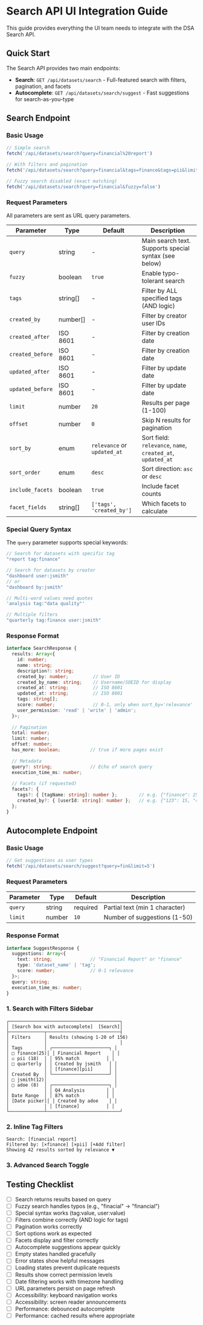 # Search API UI Integration Guide

This guide provides everything the UI team needs to integrate with the DSA Search API.

## Quick Start

The Search API provides two main endpoints:
- **Search**: `GET /api/datasets/search` - Full-featured search with filters, pagination, and facets
- **Autocomplete**: `GET /api/datasets/search/suggest` - Fast suggestions for search-as-you-type

## Search Endpoint

### Basic Usage

```javascript
// Simple search
fetch('/api/datasets/search?query=financial%20report')

// With filters and pagination
fetch('/api/datasets/search?query=financial&tags=finance&tags=pii&limit=20&offset=0')

// Fuzzy search disabled (exact matching)
fetch('/api/datasets/search?query=financial&fuzzy=false')
```

### Request Parameters

All parameters are sent as URL query parameters.

| Parameter | Type | Default | Description |
|-----------|------|---------|-------------|
| `query` | string | - | Main search text. Supports special syntax (see below) |
| `fuzzy` | boolean | `true` | Enable typo-tolerant search |
| `tags` | string[] | - | Filter by ALL specified tags (AND logic) |
| `created_by` | number[] | - | Filter by creator user IDs |
| `created_after` | ISO 8601 | - | Filter by creation date |
| `created_before` | ISO 8601 | - | Filter by creation date |
| `updated_after` | ISO 8601 | - | Filter by update date |
| `updated_before` | ISO 8601 | - | Filter by update date |
| `limit` | number | `20` | Results per page (1-100) |
| `offset` | number | `0` | Skip N results for pagination |
| `sort_by` | enum | `relevance` or `updated_at` | Sort field: `relevance`, `name`, `created_at`, `updated_at` |
| `sort_order` | enum | `desc` | Sort direction: `asc` or `desc` |
| `include_facets` | boolean | `true` | Include facet counts |
| `facet_fields` | string[] | `['tags', 'created_by']` | Which facets to calculate |

### Special Query Syntax

The `query` parameter supports special keywords:

```javascript
// Search for datasets with specific tag
"report tag:finance"

// Search for datasets by creator
"dashboard user:jsmith"
// or
"dashboard by:jsmith"

// Multi-word values need quotes
'analysis tag:"data quality"'

// Multiple filters
"quarterly tag:finance user:jsmith"
```

### Response Format

```typescript
interface SearchResponse {
  results: Array<{
    id: number;
    name: string;
    description?: string;
    created_by: number;         // User ID
    created_by_name: string;    // Username/SOEID for display
    created_at: string;         // ISO 8601
    updated_at: string;         // ISO 8601
    tags: string[];
    score: number;              // 0-1, only when sort_by='relevance'
    user_permission: 'read' | 'write' | 'admin';
  }>;
  
  // Pagination
  total: number;
  limit: number;
  offset: number;
  has_more: boolean;           // true if more pages exist
  
  // Metadata
  query?: string;              // Echo of search query
  execution_time_ms: number;
  
  // Facets (if requested)
  facets?: {
    tags?: { [tagName: string]: number };        // e.g. {"finance": 25, "pii": 10}
    created_by?: { [userId: string]: number };   // e.g. {"123": 15, "456": 8}
  };
}
```


## Autocomplete Endpoint

### Basic Usage

```javascript
// Get suggestions as user types
fetch('/api/datasets/search/suggest?query=fin&limit=5')
```

### Request Parameters

| Parameter | Type | Default | Description |
|-----------|------|---------|-------------|
| `query` | string | required | Partial text (min 1 character) |
| `limit` | number | `10` | Number of suggestions (1-50) |

### Response Format

```typescript
interface SuggestResponse {
  suggestions: Array<{
    text: string;              // "Financial Report" or "finance"
    type: 'dataset_name' | 'tag';
    score: number;             // 0-1 relevance
  }>;
  query: string;
  execution_time_ms: number;
}
```

### 1. Search with Filters Sidebar

```
┌─────────────────────────────────────────┐
│ [Search box with autocomplete]  [Search]│
├─────────────┬───────────────────────────┤
│ Filters     │ Results (showing 1-20 of 156)
│             │                           │
│ Tags        │ ┌─────────────────────┐ │
│ □ finance(25)│ │ Financial Report    │ │
│ ☑ pii (18)  │ │ 95% match          │ │
│ □ quarterly │ │ Created by jsmith   │ │
│             │ │ [finance][pii]      │ │
│ Created By  │ └─────────────────────┘ │
│ □ jsmith(12)│                         │
│ □ adoe (8)  │ ┌─────────────────────┐ │
│             │ │ Q4 Analysis        │ │
│ Date Range  │ │ 87% match          │ │
│ [Date picker]│ │ Created by adoe    │ │
│             │ │ [finance]          │ │
└─────────────┴───────────────────────────┘
```

### 2. Inline Tag Filters

```
Search: [financial report] 
Filtered by: [×finance] [×pii] [+Add filter]
Showing 42 results sorted by relevance ▼
```

### 3. Advanced Search Toggle



## Testing Checklist

- [ ] Search returns results based on query
- [ ] Fuzzy search handles typos (e.g., "finacial" → "financial")
- [ ] Special syntax works (tag:value, user:value)
- [ ] Filters combine correctly (AND logic for tags)
- [ ] Pagination works correctly
- [ ] Sort options work as expected
- [ ] Facets display and filter correctly
- [ ] Autocomplete suggestions appear quickly
- [ ] Empty states handled gracefully
- [ ] Error states show helpful messages
- [ ] Loading states prevent duplicate requests
- [ ] Results show correct permission levels
- [ ] Date filtering works with timezone handling
- [ ] URL parameters persist on page refresh
- [ ] Accessibility: keyboard navigation works
- [ ] Accessibility: screen reader announcements
- [ ] Performance: debounced autocomplete
- [ ] Performance: cached results where appropriate
